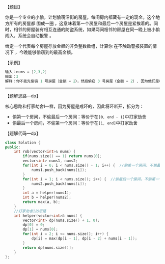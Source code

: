 【题目】

你是一个专业的小偷，计划偷窃沿街的房屋，每间房内都藏有一定的现金。这个地方所有的房屋都 围成一圈 ，这意味着第一个房屋和最后一个房屋是紧挨着的。同时，相邻的房屋装有相互连通的防盗系统，如果两间相邻的房屋在同一晚上被小偷闯入，系统会自动报警 。

给定一个代表每个房屋存放金额的非负整数数组，计算你 在不触动警报装置的情况下 ，今晚能够偷窃到的最高金额。

【示例】

```c++
输入：nums = [2,3,2]
输出：3
解释：你不能先偷窃 1 号房屋（金额 = 2），然后偷窃 3 号房屋（金额 = 2）, 因为他们是相邻的。
```

---

【题解思路—dp】

核心思路和打家劫舍I一样，因为房屋是成环的，因此将环断开，拆分为：

* 偷第一个房间，不偷最后一个房间：等价于在`[0, end - 1]`中打家劫舍
* 偷最后一个房间，不偷第一个房间：等价于在`[1, end]`中打家劫舍

【题解代码—dp】

```c++
class Solution {
public:
    int rob(vector<int>& nums) {
        if(nums.size() == 1) return nums[0];
        vector<int> nums1, nums2;
        for(int i = 0; i < nums.size() - 1; i++) {  //偷第一个房间，不偷最后一个房间
            nums1.push_back(nums[i]);
        }
        for(int i = 1; i < nums.size(); i++) {  //偷最后一个房间，不偷第一个房间
            nums2.push_back(nums[i]);
        }
        int a = helper(nums1);
        int b = helper(nums2);
        return max(a, b);
    }
	//打家劫舍1的思路
    int helper(vector<int>& nums) {
        vector<int> dp(nums.size() + 1, 0);
        dp[0] = 0;
        dp[1] = nums[0];
        for(int i = 2; i <= nums.size(); i++) {
            dp[i] = max(dp[i - 1], dp[i - 2] + nums[i - 1]);
        }
        return dp[nums.size()];
    }
};
```

